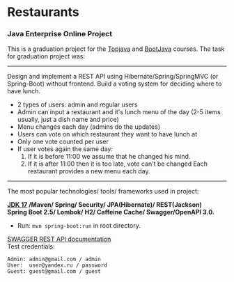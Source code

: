    Restaurants 
   =
   ### Java Enterprise Online Project

This is a graduation project for the [Topjava](https://topjava.ru/topjava) and [BootJava](https://javaops.ru/view/bootjava) courses.
The task for graduation project was:

---------------------------------------------------------------------------------------------------
Design and implement a REST API using Hibernate/Spring/SpringMVC (or Spring-Boot) without frontend.
Build a voting system for deciding where to have lunch.

- 2 types of users: admin and regular users
- Admin can input a restaurant and it's lunch menu of the day (2-5 items usually, just a dish name and price)
- Menu changes each day (admins do the updates)
- Users can vote on which restaurant they want to have lunch at
- Only one vote counted per user
- If user votes again the same day:
   1. If it is before 11:00 we assume that he changed his mind.
   2. If it is after 11:00 then it is too late, vote can't be changed
Each restaurant provides a new menu each day.
  
---------------------------------------------------------------------------------------------------
The most popular technologies/ tools/ frameworks used in project:

**[JDK 17](http://jdk.java.net/17/) /Maven/ Spring/ Security/ JPA(Hibernate)/ REST(Jackson)  
Spring Boot 2.5/ Lombok/ H2/ Caffeine Cache/ Swagger/OpenAPI 3.0.**

- Run: `mvn spring-boot:run` in root directory.


[SWAGGER REST API documentation](http://localhost:8080/swagger-ui.html)  
Test credentials:
```
Admin: admin@gmail.com / admin
User:  user@yandex.ru / password
Guest: guest@gmail.com / guest
```